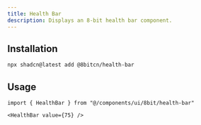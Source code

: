 ```yaml
---
title: Health Bar
description: Displays an 8-bit health bar component.
---
```


## Installation

```bash
npx shadcn@latest add @8bitcn/health-bar
```

## Usage

```tsx showLineNumbers
import { HealthBar } from "@/components/ui/8bit/health-bar"
```

```tsx showLineNumbers
<HealthBar value={75} />
```
